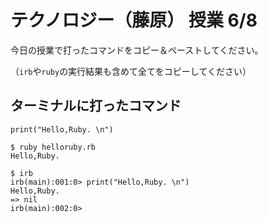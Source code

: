 # テクノロジー（藤原） 授業 6/8

今日の授業で打ったコマンドをコピー＆ペーストしてください。

（`irb`や`ruby`の実行結果も含めて全てをコピーしてください）

## ターミナルに打ったコマンド

```
print("Hello,Ruby. \n")

$ ruby helloruby.rb
Hello,Ruby.
```

```
$ irb
irb(main):001:0> print("Hello,Ruby. \n")
Hello,Ruby.
=> nil
irb(main):002:0>
```
